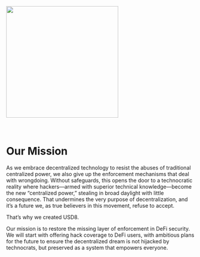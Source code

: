 <img src="https://usd8.finance/assets/tyche.png" width="300" />
<br/>
<br/>
<br/>

# Our Mission
As we embrace decentralized technology to resist the abuses of traditional centralized power, we also give up the enforcement mechanisms that deal with wrongdoing. Without safeguards, this opens the door to a technocratic reality where hackers—armed with superior technical knowledge—become the new “centralized power,” stealing in broad daylight with little consequence. That undermines the very purpose of decentralization, and it’s a future we, as true believers in this movement, refuse to accept.

That’s why we created USD8.

Our mission is to restore the missing layer of enforcement in DeFi security. We will start with offering hack coverage to DeFi users, with ambitious plans for the future to ensure the decentralized dream is not hijacked by technocrats, but preserved as a system that empowers everyone.